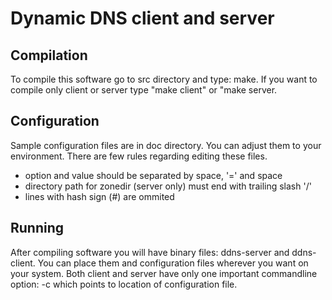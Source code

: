 # Dynamic DNS client and server
## Compilation
To compile this software go to src directory and type: make. If you want to compile only client or server type "make client" or "make server.
## Configuration
Sample configuration files are in doc directory. You can adjust them to your environment. There are few rules regarding editing these files.
* option and value should be separated by space, '=' and space
* directory path for zonedir (server only) must end with trailing slash '/'
* lines with hash sign (#) are ommited
## Running
After compiling software you will have binary files: ddns-server and ddns-client. You can place them and configuration files wherever you want on your system. Both client and server have only one important commandline option: -c which points to location of configuration file.
